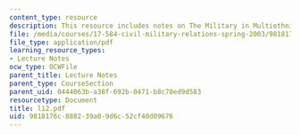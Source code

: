 ```yaml
---
content_type: resource
description: This resource includes notes on The Military in Multiethnic States.
file: /media/courses/17-584-civil-military-relations-spring-2003/9818176c888239a09d6c52cf40d09676_l12.pdf
file_type: application/pdf
learning_resource_types:
- Lecture Notes
ocw_type: OCWFile
parent_title: Lecture Notes
parent_type: CourseSection
parent_uid: 0444063b-a38f-692b-0471-b8c78ed9d583
resourcetype: Document
title: l12.pdf
uid: 9818176c-8882-39a0-9d6c-52cf40d09676
---
```

